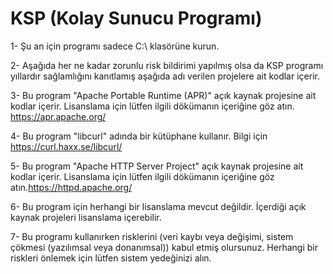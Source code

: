# KSP (Kolay Sunucu Programı)

1- Şu an için programı sadece C:\  klasörüne kurun. 

2- Aşağıda her ne kadar zorunlu risk bildirimi yapılmış olsa da KSP programı yıllardır sağlamlığını kanıtlamış aşağıda adı 
   verilen projelere ait kodlar içerir.

3- Bu program "Apache Portable Runtime (APR)" açık kaynak projesine ait kodlar içerir. 
   Lisanslama için lütfen ilgili dökümanın içeriğine göz atın. https://apr.apache.org/ 

4- Bu program "libcurl" adında bir kütüphane kullanır. Bilgi için  https://curl.haxx.se/libcurl/

5- Bu program "Apache HTTP Server Project" açık kaynak projesine ait kodlar içerir. 
   Lisanslama için lütfen ilgili dökümanın içeriğine göz atın.https://httpd.apache.org/

6- Bu program için herhangi bir lisanslama mevcut değildir. İçerdiği açık kaynak projeleri lisanslama içerebilir.

7- Bu programı kullanırken risklerini (veri kaybı veya değişimi, sistem çökmesi (yazılımsal veya donanımsal)) kabul 
   etmiş olursunuz. Herhangi bir riskleri önlemek için lütfen sistem yedeğinizi alın. 

